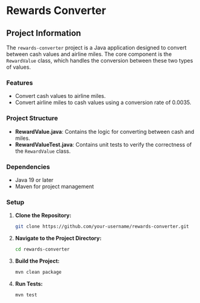 # Rewards Converter

## Project Information

The `rewards-converter` project is a Java application designed to convert between cash values and airline miles. The core component is the `RewardValue` class, which handles the conversion between these two types of values.

### Features

- Convert cash values to airline miles.
- Convert airline miles to cash values using a conversion rate of 0.0035.

### Project Structure

- **RewardValue.java**: Contains the logic for converting between cash and miles.
- **RewardValueTest.java**: Contains unit tests to verify the correctness of the `RewardValue` class.

### Dependencies

- Java 19 or later
- Maven for project management

### Setup

1. **Clone the Repository:**

    ```sh
    git clone https://github.com/your-username/rewards-converter.git
    ```

2. **Navigate to the Project Directory:**

    ```sh
    cd rewards-converter
    ```

3. **Build the Project:**

    ```sh
    mvn clean package
    ```

4. **Run Tests:**

    ```sh
    mvn test
    ```

